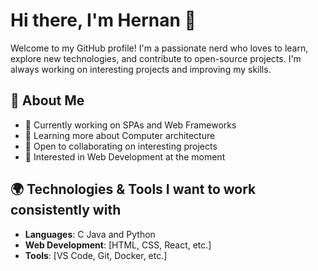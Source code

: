 # Hi there, I'm Hernan 👋

Welcome to my GitHub profile! I'm a passionate nerd who loves to learn, explore new technologies, and contribute to open-source projects. I'm always working on interesting projects and improving my skills.

## 🚀 About Me

- 🔭 Currently working on SPAs and Web Frameworks
- 🌱 Learning more about Computer architecture
- 👯 Open to collaborating on interesting projects
- 🤔 Interested in Web Development at the moment

## 🌍 Technologies & Tools I want to work consistently with

- **Languages**: C Java and Python
- **Web Development**: [HTML, CSS, React, etc.]
- **Tools**: [VS Code, Git, Docker, etc.]
